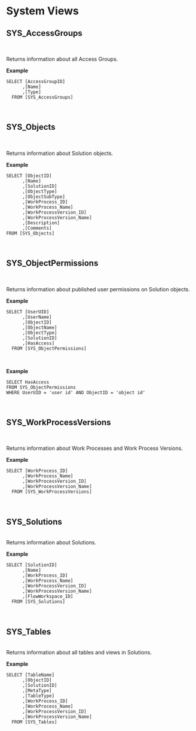 
# System Views

## SYS_AccessGroups
<br/>

Returns information about all Access Groups.

**Example**

```
SELECT [AccessGroupID]
      ,[Name]
      ,[Type]
  FROM [SYS_AccessGroups]
```

<br/>

## SYS_Objects

<br/>

Returns information about Solution objects.

**Example**

```
SELECT [ObjectID]       
      ,[Name]       
      ,[SolutionID]       
      ,[ObjectType]       
      ,[ObjectSubType]       
      ,[WorkProcess_ID]       
      ,[WorkProcess_Name]       
      ,[WorkProcessVersion_ID]       
      ,[WorkProcessVersion_Name]
      ,[Description]
      ,[Comments]
FROM [SYS_Objects]
```

<br/>

## SYS_ObjectPermissions

<br/>

Returns information about published user permissions on Solution objects.

**Example**

```
SELECT [UserUID]
      ,[UserName]
      ,[ObjectID]
      ,[ObjectName]
      ,[ObjectType]
      ,[SolutionID]
      ,[HasAccess]
  FROM [SYS_ObjectPermissions]
```

<br/>

**Example**

```
SELECT HasAccess 
FROM SYS_ObjectPermissions 
WHERE UserUID = 'user id' AND ObjectID = 'object id'
```

<br/>



## SYS_WorkProcessVersions

<br/>

Returns information about Work Processes and Work Process Versions.

**Example**

```
SELECT [WorkProcess_ID]
      ,[WorkProcess_Name]
      ,[WorkProcessVersion_ID]
      ,[WorkProcessVersion_Name]
  FROM [SYS_WorkProcessVersions]
```

<br/>

## SYS_Solutions

<br/>
Returns information about Solutions.

**Example**

```
SELECT [SolutionID]
      ,[Name]
      ,[WorkProcess_ID]
      ,[WorkProcess_Name]
      ,[WorkProcessVersion_ID]
      ,[WorkProcessVersion_Name]
      ,[FlowWorkspace_ID]
  FROM [SYS_Solutions]

```

<br/>

## SYS_Tables

<br/>
Returns information about all tables and views in Solutions.

**Example**

```
SELECT [TableName]
      ,[ObjectID]
      ,[SolutionID]
      ,[MetaType]
      ,[TableType]
      ,[WorkProcess_ID]
      ,[WorkProcess_Name]
      ,[WorkProcessVersion_ID]
      ,[WorkProcessVersion_Name]
  FROM [SYS_Tables]

```
